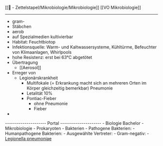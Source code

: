 [[📄 - Zettelstapel/Mikrobiologie/Mikrobiologie]] [[VO Mikrobiologie]] 

---

- gram-
- Stäbchen
- aerob
- auf Spezialmedien kultivierbar
- Habitat: Feuchtbiotop
- Infektionsquelle: Warm- und Kaltwassersysteme, Kühltürme, Befeuchter von Klimaanlagen, Whirlpools
- hohe Resistenz: erst bei 63°C abgetötet
- Übertragung
	- [[Aerosol]]
- Erreger von
	- Legionärskrankheit
		- Multifokale (= Erkrankung macht sich an mehreren Orten im Körper gleichzeitig bemerkbar) Pneumonie
		- Letalität 10%
		- Pontiac-Fieber
			- ohne Pneumonie
			- Fieber
- 
--------------------- Portal ---------------------
	- Biologie Bachelor
		- Mikrobiologie
			- Prokaryoten
				- Bakterien
					- Pathogene Bakterien:
						- Humanpathogene Bakterien:
							- Ausgewählte Vertreter: 
								- Gram-negativ:
									- [Legionella pneumoniae](%F0%9F%93%84%20-%20Zettelstapel/Mikrobiologie/Legionella-pneumoniae.md)
